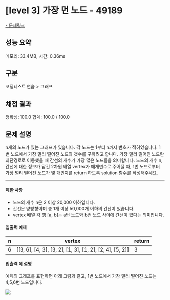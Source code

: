 # [level 3] 가장 먼 노드 - 49189

<a href="https://school.programmers.co.kr/learn/courses/30/lessons/49189">- 문제링크</a>

## 성능 요약

메모리: 33.4MB, 시간: 0.36ms

## 구분

코딩테스트 연습 > 그래프

## 채점 결과

정확성: 100.0
합계: 100.0 / 100.0

## 문제 설명

n개의 노드가 있는 그래프가 있습니다. 각 노드는 1부터 n까지 번호가 적혀있습니다. 1번 노드에서 가장 멀리 떨어진 노드의 갯수를 구하려고 합니다. 가장 멀리 떨어진 노드란 최단경로로 이동했을 때 간선의 개수가 가장 많은 노드들을 의미합니다.
노드의 개수 n, 간선에 대한 정보가 담긴 2차원 배열 vertex가 매개변수로 주어질 때, 1번 노드로부터 가장 멀리 떨어진 노드가 몇 개인지를 return 하도록 solution 함수를 작성해주세요.

---

#### 제한 사항

- 노드의 개수 n은 2 이상 20,000 이하입니다.
- 간선은 양방향이며 총 1개 이상 50,000개 이하의 간선이 있습니다.
- vertex 배열 각 행 [a, b]는 a번 노드와 b번 노드 사이에 간선이 있다는 의미입니다.

#### 입출력 예제

| **n** |                        **vertex**                        | **return** |
| :---: | :------------------------------------------------------: | ---------- |
|   6   | [[3, 6], [4, 3], [3, 2], [1, 3], [1, 2], [2, 4], [5, 2]] | 3          |

#### 입출력 예 설명

예제의 그래프를 표현하면 아래 그림과 같고, 1번 노드에서 가장 멀리 떨어진 노드는 4,5,6번 노드입니다.

![](https://velog.velcdn.com/images/wuzoo/post/d8d41220-5024-45fb-90db-45639eafbeae/image.png)
